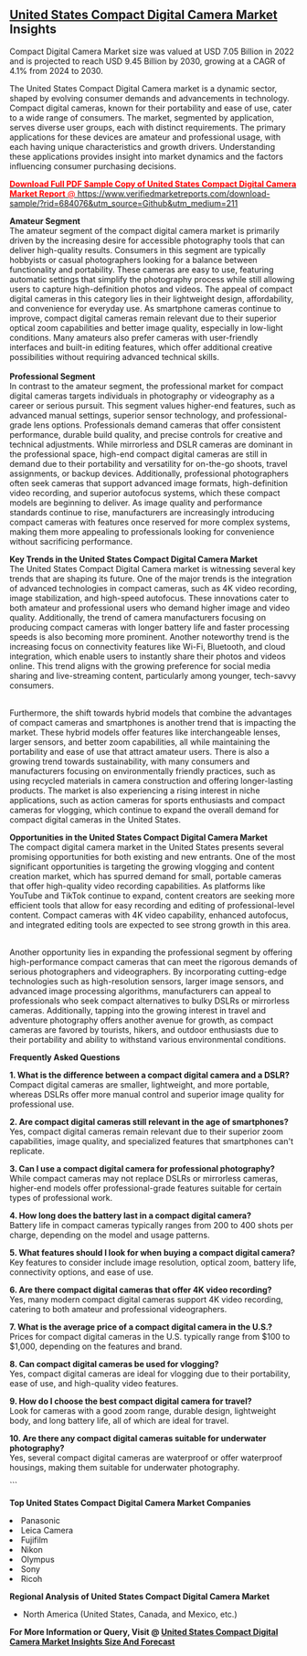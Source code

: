<h2><a href="https://www.verifiedmarketreports.com/download-sample/?rid=684076&amp;utm_source=Github&amp;utm_medium=211" target="_blank">United States Compact Digital Camera Market</a> Insights</h2><p>Compact Digital Camera Market size was valued at USD 7.05 Billion in 2022 and is projected to reach USD 9.45 Billion by 2030, growing at a CAGR of 4.1% from 2024 to 2030.</p><p><p>The United States Compact Digital Camera market is a dynamic sector, shaped by evolving consumer demands and advancements in technology. Compact digital cameras, known for their portability and ease of use, cater to a wide range of consumers. The market, segmented by application, serves diverse user groups, each with distinct requirements. The primary applications for these devices are amateur and professional usage, with each having unique characteristics and growth drivers. Understanding these applications provides insight into market dynamics and the factors influencing consumer purchasing decisions. <a href="#"><p><span class=""><span style="color: #ff0000;"><strong>Download Full PDF Sample Copy of United States Compact Digital Camera Market Report</strong> @ </span><a href="https://www.verifiedmarketreports.com/download-sample/?rid=684076&amp;utm_source=Github&amp;utm_medium=211" target="_blank">https://www.verifiedmarketreports.com/download-sample/?rid=684076&amp;utm_source=Github&amp;utm_medium=211</a></span></p></a></p><p><b>Amateur Segment</b><br> The amateur segment of the compact digital camera market is primarily driven by the increasing desire for accessible photography tools that can deliver high-quality results. Consumers in this segment are typically hobbyists or casual photographers looking for a balance between functionality and portability. These cameras are easy to use, featuring automatic settings that simplify the photography process while still allowing users to capture high-definition photos and videos. The appeal of compact digital cameras in this category lies in their lightweight design, affordability, and convenience for everyday use. As smartphone cameras continue to improve, compact digital cameras remain relevant due to their superior optical zoom capabilities and better image quality, especially in low-light conditions. Many amateurs also prefer cameras with user-friendly interfaces and built-in editing features, which offer additional creative possibilities without requiring advanced technical skills.<br><br><b>Professional Segment</b><br> In contrast to the amateur segment, the professional market for compact digital cameras targets individuals in photography or videography as a career or serious pursuit. This segment values higher-end features, such as advanced manual settings, superior sensor technology, and professional-grade lens options. Professionals demand cameras that offer consistent performance, durable build quality, and precise controls for creative and technical adjustments. While mirrorless and DSLR cameras are dominant in the professional space, high-end compact digital cameras are still in demand due to their portability and versatility for on-the-go shoots, travel assignments, or backup devices. Additionally, professional photographers often seek cameras that support advanced image formats, high-definition video recording, and superior autofocus systems, which these compact models are beginning to deliver. As image quality and performance standards continue to rise, manufacturers are increasingly introducing compact cameras with features once reserved for more complex systems, making them more appealing to professionals looking for convenience without sacrificing performance.</p><p><b>Key Trends in the United States Compact Digital Camera Market</b><br> The United States Compact Digital Camera market is witnessing several key trends that are shaping its future. One of the major trends is the integration of advanced technologies in compact cameras, such as 4K video recording, image stabilization, and high-speed autofocus. These innovations cater to both amateur and professional users who demand higher image and video quality. Additionally, the trend of camera manufacturers focusing on producing compact cameras with longer battery life and faster processing speeds is also becoming more prominent. Another noteworthy trend is the increasing focus on connectivity features like Wi-Fi, Bluetooth, and cloud integration, which enable users to instantly share their photos and videos online. This trend aligns with the growing preference for social media sharing and live-streaming content, particularly among younger, tech-savvy consumers.<br><br><p>Furthermore, the shift towards hybrid models that combine the advantages of compact cameras and smartphones is another trend that is impacting the market. These hybrid models offer features like interchangeable lenses, larger sensors, and better zoom capabilities, all while maintaining the portability and ease of use that attract amateur users. There is also a growing trend towards sustainability, with many consumers and manufacturers focusing on environmentally friendly practices, such as using recycled materials in camera construction and offering longer-lasting products. The market is also experiencing a rising interest in niche applications, such as action cameras for sports enthusiasts and compact cameras for vlogging, which continue to expand the overall demand for compact digital cameras in the United States.</p><p><b>Opportunities in the United States Compact Digital Camera Market</b><br> The compact digital camera market in the United States presents several promising opportunities for both existing and new entrants. One of the most significant opportunities is targeting the growing vlogging and content creation market, which has spurred demand for small, portable cameras that offer high-quality video recording capabilities. As platforms like YouTube and TikTok continue to expand, content creators are seeking more efficient tools that allow for easy recording and editing of professional-level content. Compact cameras with 4K video capability, enhanced autofocus, and integrated editing tools are expected to see strong growth in this area.<br><br><p>Another opportunity lies in expanding the professional segment by offering high-performance compact cameras that can meet the rigorous demands of serious photographers and videographers. By incorporating cutting-edge technologies such as high-resolution sensors, larger image sensors, and advanced image processing algorithms, manufacturers can appeal to professionals who seek compact alternatives to bulky DSLRs or mirrorless cameras. Additionally, tapping into the growing interest in travel and adventure photography offers another avenue for growth, as compact cameras are favored by tourists, hikers, and outdoor enthusiasts due to their portability and ability to withstand various environmental conditions.</p><p><b>Frequently Asked Questions</b></p><p><b>1. What is the difference between a compact digital camera and a DSLR?</b><br> Compact digital cameras are smaller, lightweight, and more portable, whereas DSLRs offer more manual control and superior image quality for professional use.</p><p><b>2. Are compact digital cameras still relevant in the age of smartphones?</b><br> Yes, compact digital cameras remain relevant due to their superior zoom capabilities, image quality, and specialized features that smartphones can't replicate.</p><p><b>3. Can I use a compact digital camera for professional photography?</b><br> While compact cameras may not replace DSLRs or mirrorless cameras, higher-end models offer professional-grade features suitable for certain types of professional work.</p><p><b>4. How long does the battery last in a compact digital camera?</b><br> Battery life in compact cameras typically ranges from 200 to 400 shots per charge, depending on the model and usage patterns.</p><p><b>5. What features should I look for when buying a compact digital camera?</b><br> Key features to consider include image resolution, optical zoom, battery life, connectivity options, and ease of use.</p><p><b>6. Are there compact digital cameras that offer 4K video recording?</b><br> Yes, many modern compact digital cameras support 4K video recording, catering to both amateur and professional videographers.</p><p><b>7. What is the average price of a compact digital camera in the U.S.?</b><br> Prices for compact digital cameras in the U.S. typically range from $100 to $1,000, depending on the features and brand.</p><p><b>8. Can compact digital cameras be used for vlogging?</b><br> Yes, compact digital cameras are ideal for vlogging due to their portability, ease of use, and high-quality video features.</p><p><b>9. How do I choose the best compact digital camera for travel?</b><br> Look for cameras with a good zoom range, durable design, lightweight body, and long battery life, all of which are ideal for travel.</p><p><b>10. Are there any compact digital cameras suitable for underwater photography?</b><br> Yes, several compact digital cameras are waterproof or offer waterproof housings, making them suitable for underwater photography.</p>```</p><p><strong>Top United States Compact Digital Camera Market Companies</strong></p><div data-test-id=""><p><li>Panasonic</li><li> Leica Camera</li><li> Fujifilm</li><li> Nikon</li><li> Olympus</li><li> Sony</li><li> Ricoh</li></p><div><strong>Regional Analysis of&nbsp;United States Compact Digital Camera Market</strong></div><ul><li dir="ltr"><p dir="ltr">North America&nbsp;(United States, Canada, and Mexico, etc.)</p></li></ul><p><strong>For More Information or Query, Visit @&nbsp;</strong><strong><a href="https://www.verifiedmarketreports.com/product/compact-digital-camera-market/?utm_source=Github&amp;utm_medium=211" target="_blank">United States Compact Digital Camera Market Insights Size And Forecast</a></strong></p></div>
